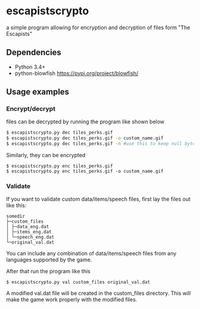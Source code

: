 # escapistscrypto
a simple program allowing for encryption and decryption of files form "The Escapists"

## Dependencies
* Python 3.4+
* python-blowfish <https://pypi.org/project/blowfish/>

## Usage examples


### Encrypt/decrypt
files can be decrypted by running the program like shown below
```sh
$ escapistscrypto.py dec tiles_perks.gif
$ escapistscrypto.py dec tiles_perks.gif -o custom_name.gif
$ escapistscrypto.py dec tiles_perks.gif -n #use this to keep null bytes at the end of a decrypted file
```
Similarly, they can be encrypted
```
$ escapistscrypto.py enc tiles_perks.gif
$ escapistscrypto.py enc tiles_perks.gif -o custom_name.gif
```

### Validate
If you want to validate custom data/items/speech files, first lay the files out like this:
```
somedir
├─custom_files
│ ├─data_eng.dat
│ ├─items_eng.dat
│ └─speech_eng.dat
└─original_val.dat
```
You can include any combination of data/items/speech files from any languages supported by the game.

After that run the program like this
```
$ escapistscrypto.py val custom_files original_val.dat
```
A modified val.dat file will be created in the custom_files directory. This will make the game work properly with the modified files.
